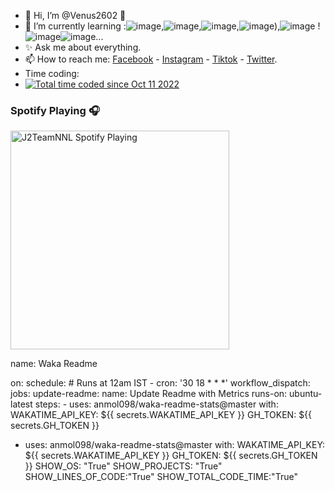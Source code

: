 - 👋 Hi, I’m @Venus2602 👀
- 🌱 I’m currently learning :![image](https://user-images.githubusercontent.com/91515103/194340305-a3a076cf-7a16-4582-98d0-c17fff0d715d.png),![image](https://user-images.githubusercontent.com/91515103/194340217-069785e6-c160-4ac2-81a4-55ac34728e35.png),![image](https://user-images.githubusercontent.com/91515103/194340107-70c03a63-f26e-4609-8e27-c066aba5c5ac.png),![image](https://user-images.githubusercontent.com/91515103/194339988-e996cea9-9e87-47a1-a753-02d0d3f1df25.png)),![image](https://user-images.githubusercontent.com/91515103/194339814-9d9244b5-61b9-4c50-8a76-8fec41e4bc55.png)
!![image](https://user-images.githubusercontent.com/91515103/194339500-b97403e5-c730-4841-85b4-f82e9c357aa6.png)![image](https://user-images.githubusercontent.com/91515103/195113793-0411f162-ca1c-4383-bcc2-10e8a876e26a.png)...
- ✨ Ask me about everything.
- 📫 How to reach me: [Facebook](https://www.facebook.com/VenusPDD/) - [Instagram](https://www.instagram.com/VenusPDD/) - [Tiktok](https://www.tiktok.com/@vie_venus) - [Twitter](https://twitter.com/VenusPDD).
- Time coding:
- <a href="https://wakatime.com/@2fb66011-229b-4d77-bc6a-b330ab821d55"><img src="https://wakatime.com/badge/user/2fb66011-229b-4d77-bc6a-b330ab821d55.svg" alt="Total time coded since Oct 11 2022" /></a>
<!---
Venus2602/Venus2602 is a ✨ special ✨ repository because its `README.md` (this file) appears on your GitHub profile.
You can click the Preview link to take a look at your changes.
--->
### Spotify Playing 🎧 
[<img src="https://spotify-playing-git-master.j2teamnnl.vercel.app/api/spotify-playing" alt="J2TeamNNL Spotify Playing" width="350" />](https://open.spotify.com/user/31ghget3jspvgpjwbv5pcwli3smab)

name: Waka Readme

on:
  schedule:
    # Runs at 12am IST
    - cron: '30 18 * * *'
  workflow_dispatch:
jobs:
  update-readme:
    name: Update Readme with Metrics
    runs-on: ubuntu-latest
    steps:
      - uses: anmol098/waka-readme-stats@master
        with:
          WAKATIME_API_KEY: ${{ secrets.WAKATIME_API_KEY }}
          GH_TOKEN: ${{ secrets.GH_TOKEN }}
          
- uses: anmol098/waka-readme-stats@master
        with:
          WAKATIME_API_KEY: ${{ secrets.WAKATIME_API_KEY }}
          GH_TOKEN: ${{ secrets.GH_TOKEN }}
          SHOW_OS: "True"
          SHOW_PROJECTS: "True"
          SHOW_LINES_OF_CODE:"True"
          SHOW_TOTAL_CODE_TIME:"True"
          
